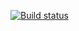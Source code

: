 [![Build status](https://ci.appveyor.com/api/projects/status/d8ug8v4avi4gioj9?svg=true)](https://ci.appveyor.com/project/Siumbel13/homework-2-api-ci-547j6)

